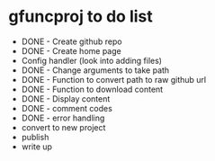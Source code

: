 # gfuncproj to do list
- DONE - Create github repo
- DONE - Create home page
- Config handler (look into adding files)
- DONE - Change arguments to take path
- DONE - Function to convert path to raw github url
- DONE - Function to download content
- DONE - Display content
- DONE - comment codes
- DONE - error handling
- convert to new project
- publish
- write up